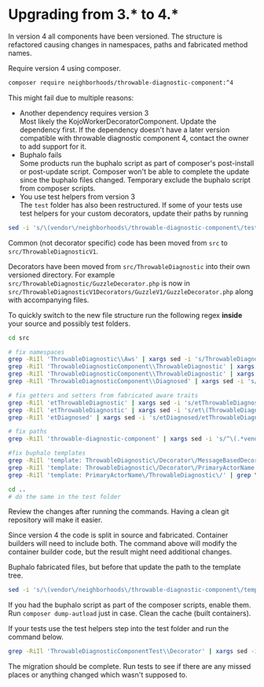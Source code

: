 # Upgrading from 3.* to 4.*

In version 4 all components have been versioned. The structure is refactored causing changes in namespaces, paths and fabricated method names.

Require version 4 using composer.
```bash
composer require neighborhoods/throwable-diagnostic-component:^4
```
This might fail due to multiple reasons:
* Another dependency requires version 3  
 Most likely the KojoWorkerDecoratorComponent. Update the dependency first. If the dependency doesn't have a later version compatible with throwable diagnostic component 4, contact the owner to add support for it.
* Buphalo fails  
Some products run the buphalo script as part of composer's post-install or post-update script. Composer won't be able to complete the update since the buphalo files changed. Temporary exclude the buphalo script from composer scripts.
* You use test helpers from version 3  
The `test` folder has also been restructured. If some of your tests use test helpers for your custom decorators, update their paths by running
```bash
sed -i 's/\(vendor\/neighborhoods\/throwable-diagnostic-component\/test\/\)Decorator/\1ThrowableDiagnosticV1Decorators/g' composer.json
```

Common (not decorator specific) code has been moved from `src` to `src/ThrowableDiagnosticV1`.

Decorators have been moved from `src/ThrowableDiagnostic` into their own versioned directory. For example `src/ThrowableDiagnostic/GuzzleDecorator.php` is now in `src/ThrowableDiagnosticV1Decorators/GuzzleV1/GuzzleDecorator.php` along with accompanying files.

To quickly switch to the new file structure run the following regex **inside** your source and possibly test folders.
```bash
cd src

# fix namespaces
grep -RiIl 'ThrowableDiagnostic\\Aws' | xargs sed -i 's/ThrowableDiagnostic\\Aws\\\([a-zA-Z0-9]*\)Decorator/ThrowableDiagnostic\\Aws\1Decorator/g'
grep -RiIl 'ThrowableDiagnosticComponent\\ThrowableDiagnostic' | xargs sed -i 's/ThrowableDiagnosticComponent\\ThrowableDiagnostic\\\([a-zA-Z0-9]\+\)Decorator/ThrowableDiagnosticComponent\\ThrowableDiagnosticV1Decorators\\\1V1\\\1Decorator/g'
grep -RiIl 'ThrowableDiagnosticComponent\\ThrowableDiagnostic' | xargs sed -i 's/ThrowableDiagnosticComponent\\\(ThrowableDiagnostic[^V]\)/ThrowableDiagnosticComponent\\ThrowableDiagnosticV1\\\1/g'
grep -RiIl 'ThrowableDiagnosticComponent\\Diagnosed' | xargs sed -i 's/ThrowableDiagnosticComponent\\Diagnosed/ThrowableDiagnosticComponent\\ThrowableDiagnosticV1\\Diagnosed/g'

# fix getters and setters from fabricated aware traits
grep -RiIl 'etThrowableDiagnostic' | xargs sed -i 's/etThrowableDiagnostic\([a-zA-Z0-9]\+\)Decorator/etThrowableDiagnosticV1Decorators\1V1\1Decorator/g'
grep -RiIl 'etThrowableDiagnostic' | xargs sed -i 's/et\(ThrowableDiagnostic[^V]\)/etThrowableDiagnosticV1\1/g'
grep -RiIl 'etDiagnosed' | xargs sed -i 's/etDiagnosed/etThrowableDiagnosticV1Diagnosed/g'

# fix paths
grep -RiIl 'throwable-diagnostic-component' | xargs sed -i 's/^\(.*vendor\/neighborhoods\/throwable-diagnostic-component\)\/src\(.*\)$/\1\/fab\2\n\1\/src\2/g'

#fix buphalo templates
grep -RiIl 'template: ThrowableDiagnostic\/Decorator\/MessageBasedDecorator' | grep \.buphalo\.v1\.fabrication\.yml$ | xargs sed -i 's/template: ThrowableDiagnostic\/Decorator\/MessageBasedDecorator/template: ThrowableDiagnosticComponent\/ThrowableDiagnosticV1\/DiagnosingMessageBasedDecoratorV1\/PrimaryActorName/g'
grep -RiIl 'template: ThrowableDiagnostic\/Decorator\/PrimaryActorName' | grep \.buphalo\.v1\.fabrication\.yml$ | xargs sed -i 's/template: ThrowableDiagnostic\/Decorator\/PrimaryActorName/template: ThrowableDiagnosticComponent\/ThrowableDiagnosticV1\/DiagnosingDecoratorV1\/PrimaryActorName/g'
grep -RiIl 'template: PrimaryActorName\/ThrowableDiagnostic\/' | grep \.buphalo\.v1\.fabrication\.yml$ | xargs sed -i 's/template: PrimaryActorName\/ThrowableDiagnostic\//template: ThrowableDiagnosticComponent\/ThrowableDiagnosticV1\/DiagnoserV1\/PrimaryActorName\/ThrowableDiagnostic\//g'

cd ..
# do the same in the test folder
```
Review the changes after running the commands. Having a clean git repository will make it easier.  

Since version 4 the code is split in source and fabricated. Container builders will need to include both. The command above will modify the container builder code, but the result might need additional changes.

Buphalo fabricated files, but before that update the path to the template tree.
```bash
sed -i 's/\(vendor\/neighborhoods\/throwable-diagnostic-component\/template-tree\/\)V1/\1BuphaloV1/g' bin/buphalo
```
If you had the buphalo script as part of the composer scripts, enable them.
Run `composer dump-autload` just in case. Clean the cache (built containers).

If your tests use the test helpers step into the test folder and run the command below. 
```bash
grep -RiIl 'ThrowableDiagnosticComponentTest\\Decorator' | xargs sed -i 's/ThrowableDiagnosticComponentTest\\Decorator/ThrowableDiagnosticComponentTest\\ThrowableDiagnosticV1Decorators/g'
```

The migration should be complete. Run tests to see if there are any missed places or anything changed which wasn't supposed to.
